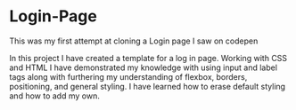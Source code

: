 # Login-Page

This was my first attempt at cloning a Login page I saw on codepen

In this project I have created a template for a log in page. Working with CSS and HTML I have demonstrated my knowledge with using input and label tags along with furthering my understanding of flexbox, borders, positioning, and general styling. I have learned how to erase default styling and how to add my own.
